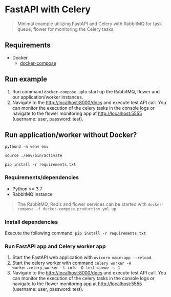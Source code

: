 # FastAPI with Celery

> Minimal example utilizing FastAPI and Celery with RabbitMQ for task queue, flower for monitoring the Celery tasks.

## Requirements

- Docker
  - [docker-compose](https://docs.docker.com/compose/install/)

## Run example

1. Run command ```docker-compose up```to start up the RabbitMQ, flower and our application/worker instances.
2. Navigate to the [http://localhost:8000/docs](http://localhost:8000/docs) and execute test API call. You can monitor the execution of the celery tasks in the console logs or navigate to the flower monitoring app at [http://localhost:5555](http://localhost:5555) (username: user, password: test).

## Run application/worker without Docker?

```python3 -m venv env```

```source ./env/bin/activate```

```pip install -r requirements.txt```

### Requirements/dependencies

- Python >= 3.7
- RabbitMQ instance

> The RabbitMQ, Redis and flower services can be started with ```docker-compose -f docker-compose.production.yml up```

### Install dependencies

Execute the following command: ```pip install -r requirements.txt```

### Run FastAPI app and Celery worker app

1. Start the FastAPI web application with ```uvicorn main:app --reload```.
2. Start the celery worker with command ```celery worker -A worker.celery_worker -l info -Q test-queue -c 1```
3. Navigate to the [http://localhost:8000/docs](http://localhost:8000/docs) and execute test API call. You can monitor the execution of the celery tasks in the console logs or navigate to the flower monitoring app at [http://localhost:5555](http://localhost:5555) (username: user, password: test).